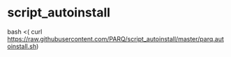 # script_autoinstall
bash <( curl https://raw.githubusercontent.com/PARQ/script_autoinstall/master/parq.autoinstall.sh)
